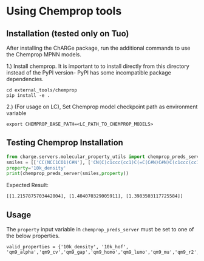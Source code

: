 # Using Chemprop tools
## Installation (tested only on Tuo)
After installing the ChARGe package, run the additional commands to use the Chemprop MPNN models.

1.) Install chemprop. It is important to to install directly from this directory instead of the PyPI version- PyPI has some incompatible package dependencies.
```
cd external_tools/chemprop
pip install -e .
```

2.) (For usage on LC), Set Chemprop model checkpoint path as environment variable
```
export CHEMPROP_BASE_PATH=<LC_PATH_TO_CHEMPROP_MODELS>
```
## Testing Chemprop Installation
```python
from charge.servers.molecular_property_utils import chemprop_preds_server
smiles = [['CC(NCC1CO1)C#N'], ['CN(C)c1ccc(cc1)C(=C(C#N)C#N)C(c1ccc(cc1)N(=O)=O)=C1C(=O)c2ccccc2C1=O'], ['CC#CCC(OC(=O)c1ccc(cc1)N(=O)=O)C1(O)C(=O)OCC1(C)C=C']]
property='10k_density'
print(chemprop_preds_server(smiles,property))
```
Expected Result:
```
[[1.2157875703442804], [1.404070329005911], [1.3983503117725584]]
```

## Usage
The `property` input variable in `chemprop_preds_server` must be set to one of the below properties.
```
valid_properties = {'10k_density', '10k_hof', 'qm9_alpha','qm9_cv','qm9_gap','qm9_homo','qm9_lumo','qm9_mu','qm9_r2','qm9_zpve','lipo'}
```
